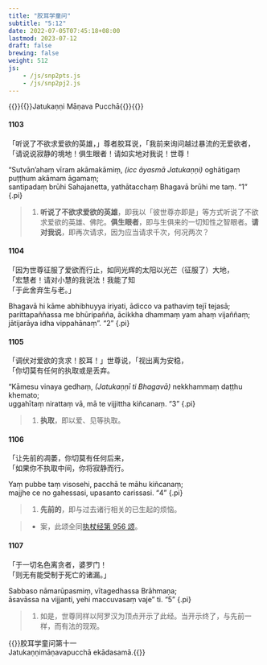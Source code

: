 ```yaml
---
title: "胶耳学童问"
subtitle: "5:12"
date: 2022-07-05T07:45:18+08:00
lastmod: 2023-07-12
draft: false
brewing: false
weight: 512
js:
    - /js/snp2pts.js
    - /js/snp2pj2.js
---
```



{{<subtitle>}}{{<suttalink src="snp5.12">}}Jatukaṇṇi Māṇava Pucchā{{</suttalink>}}{{</subtitle>}}

#### 1103

「听说了不欲求爱欲的英雄，」尊者胶耳说，「我前来询问越过暴流的无爱欲者，  
「请说说寂静的境地！俱生眼者！请如实地对我说！世尊！

“Sutvān’ahaṃ vīram akāmakāmiṃ, <i>(icc āyasmā Jatukaṇṇi)</i> oghātigaṃ puṭṭhum akāmam āgamaṃ;  
santipadaṃ brūhi Sahajanetta, yathātacchaṃ Bhagavā brūhi me taṃ. <q>1</q>
{.pi}

> 1. **听说了不欲求爱欲的英雄**，即我以「彼世尊亦即是」等方式听说了不欲求爱欲的英雄、佛陀。**俱生眼者**，即与生俱来的一切知性之智眼者。**请对我说**，即再次请求，因为应当请求千次，何况两次？

#### 1104

「因为世尊征服了爱欲而行止，如同光辉的太阳以光芒（征服了）大地，  
「宏慧者！请对小慧的我说法！我能了知  
「于此舍弃生与老。」

Bhagavā hi kāme abhibhuyya iriyati, ādicco va pathaviṃ tejī tejasā;  
parittapaññassa me bhūripañña, ācikkha dhammaṃ yam ahaṃ vijaññaṃ;  
jātijarāya idha vippahānaṃ”. <q>2</q>
{.pi}

#### 1105

「调伏对爱欲的贪求！胶耳！」世尊说，「视出离为安稳，  
「你切莫有任何的执取或是丢弃。

“Kāmesu vinaya gedhaṃ, <i>(Jatukaṇṇī ti Bhagavā)</i> nekkhammaṃ daṭṭhu khemato;  
uggahītaṃ nirattaṃ vā, mā te vijjittha kiñcanaṃ. <q>3</q>
{.pi}

> 1. **执取**，即以爱、见等执取。

#### 1106

「让先前的凋萎，你切莫有任何后来，  
「如果你不执取中间，你将寂静而行。

Yaṃ pubbe taṃ visosehi, pacchā te māhu kiñcanaṃ;  
majjhe ce no gahessasi, upasanto carissasi. <q>4</q>
{.pi}

> 1. **先前的**，即与过去诸行相关的已生起的烦恼。

> - 案，此颂全同[执杖经第 956 颂](../415/#956)。

#### 1107

「于一切名色离贪者，婆罗门！  
「则无有能受制于死亡的诸漏。」

Sabbaso nāmarūpasmiṃ, vītagedhassa Brāhmaṇa;  
āsavāssa na vijjanti, yehi maccuvasaṃ vaje” ti. <q>5</q>
{.pi}

> 1. 如是，世尊同样以阿罗汉为顶点开示了此经。当开示终了，与先前一样，而有法的现观。


{{<eof>}}胶耳学童问第十一<br>Jatukaṇṇimāṇavapucchā ekādasamā.{{</eof>}}